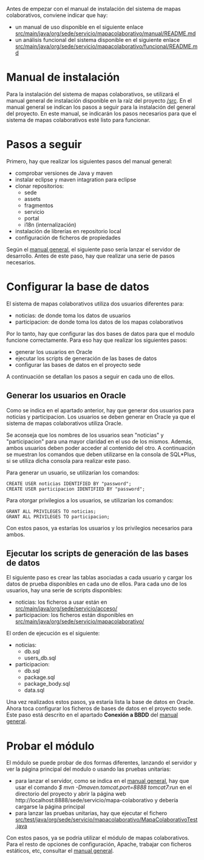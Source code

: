 Antes de empezar con el manual de instalación del sistema de mapas colaborativos, conviene indicar que hay:

* un manual de uso disponible en el siguiente enlace [src/main/java/org/sede/servicio/mapacolaborativo/manual/README.md](manual/README.md)
* un análisis funcional del sistema disponible en el siguiente enlace [src/main/java/org/sede/servicio/mapacolaborativo/funcional/README.md](funcional/README.md)

# Manual de instalación

Para la instalación del sistema de mapas colaborativos, se utilizará el manual general de instalación disponible en la raíz del proyecto [/src](/zaragoza/sede/src/master/). En el manual general se indican los pasos a seguir para la instalación del general del proyecto. En este manual, se indicarán los pasos necesarios para que el sistema de mapas colaborativos esté listo para funcionar.

# Pasos a seguir

Primero, hay que realizar los siguientes pasos del manual general:

* comprobar versiones de Java y maven
* instalar eclipse y maven intagration para eclipse
* clonar repositorios:
    * sede
    * assets
    * fragmentos
    * servicio
    * portal
    * i18n (internalización)
* instalación de librerías en repositorio local
* configuración de ficheros de propiedades

Según el [manual general](/zaragoza/sede/src/master/), el siguiente paso sería lanzar el servidor de desarrollo. Antes de este paso, hay que realizar una serie de pasos necesarios.

# Configurar la base de datos

El sistema de mapas colaborativos utiliza dos usuarios diferentes para:

* noticias: de donde toma los datos de usuarios
* participacion: de donde toma los datos de los mapas colaborativos

Por lo tanto, hay que configurar las dos bases de datos para que el modulo funcione correctamente. Para eso hay que realizar los siguientes pasos:
* generar los usuarios en Oracle
* ejecutar los scripts de generación de las bases de datos
* configurar las bases de datos en el proyecto sede

A continuación se detallan los pasos a seguir en cada uno de ellos.

## Generar los usuarios en Oracle

Como se indica en el apartado anterior, hay que generar dos usuarios para noticias y participacion. Los usuarios se deben generar en Oracle ya que el sistema de mapas colaborativos utiliza Oracle.

Se aconseja que los nombres de los usuarios sean "noticias" y "participacion" para una mayor claridad en el uso de los mismos. Además, ambos usuarios deben poder acceder al contenido del otro. A continuación se muestran los comandos que deben utilizarse en la consola de SQL*Plus, si se utiliza dicha consola para realizar este paso.

Para generar un usuario, se utilizarían los comandos:
```
CREATE USER noticias IDENTIFIED BY "password";
CREATE USER participacion IDENTIFIED BY "password";
```

Para otorgar privilegios a los usuarios, se utilizarían los comandos:
```
GRANT ALL PRIVILEGES TO noticias;
GRANT ALL PRIVILEGES TO participacion;
```

Con estos pasos, ya estarías los usuarios y los privilegios necesarios para ambos.

## Ejecutar los scripts de generación de las bases de datos

El siguiente paso es crear las tablas asociadas a cada usuario y cargar los datos de prueba disponibles en cada uno de ellos. Para cada uno de los usuarios, hay una serie de scripts disponibles:

* noticias: los ficheros a usar están en [src/main/java/org/sede/servicio/acceso/](/zaragoza/sede/src/master/src/main/java/org/sede/servicio/acceso/)
* participacion: los ficheros están disponibles en [src/main/java/org/sede/servicio/mapacolaborativo/](.)

El orden de ejecución es el siguiente:

* noticias:
    * db.sql
    * users_db.sql
* participacion:
	* db.sql
	* package.sql
	* package_body.sql
	* data.sql
	
Una vez realizados estos pasos, ya estaría lista la base de datos en Oracle. Ahora toca configurar los ficheros de bases de datos en el proyecto sede. Este paso está descrito en el apartado **Conexión a BBDD** del [manual general](/zaragoza/sede/src/master/).

# Probar el módulo

El módulo se puede probar de dos formas diferentes, lanzando el servidor y ver la página principal del modulo o usando las pruebas unitarias:

* para lanzar el servidor, como se indica en el [manual general](https://bitbucket.org/zaragoza/sede/src/master/), hay que usar el comando *$ mvn -Dmaven.tomcat.port=8888 tomcat7:run* en el directorio del proyecto y abrir la página web http://localhost:8888/sede/servicio/mapa-colaborativo y debería cargarse la página principal
* para lanzar las pruebas unitarias, hay que ejecutar el fichero [src/test/java/org/sede/servicio/mapacolaborativo/MapaColaborativoTest.java](/zaragoza/sede/src/master/src/test/java/org/sede/servicio/mapacolaborativo/MapaColaborativoTest.java)

Con estos pasos, ya se podría utilizar el módulo de mapas colaborativos. Para el resto de opciones de configuración, Apache, trabajar con ficheros estáticos, etc, consultar el [manual general](https://bitbucket.org/zaragoza/sede/src/master/).
